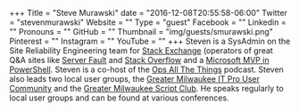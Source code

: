 +++
Title = "Steve Murawski"
date = "2016-12-08T20:55:58-06:00"
Twitter = "stevenmurawski"
Website = ""
Type = "guest"
Facebook = ""
Linkedin = ""
Pronouns = ""
GitHub = ""
Thumbnail = "img/guests/smurawski.png"
Pinterest = ""
Instagram = ""
YouTube = ""
+++
Steven is a SysAdmin on the Site Reliability Engineering team for [Stack Exchange](http://stackexchange.com/) (operators of great Q&amp;A sites like [Server Fault](http://serverfault.com/) and [Stack Overflow](http://stackoverflow.com/) and a [Microsoft MVP in PowerShell](http://mvp.microsoft.com/en-us/mvp/Steven%20Murawski-4038230). Steven is a co-host of the [Ops All The Things](http://www.opsallthethings.com/) podcast. Steven also leads two local user groups, the [Greater Milwaukee IT Pro User Community](http://gmitpuc.org/) and the [Greater Milwaukee Script Club](http://mkescriptclub.eventbrite.com/). He speaks regularly to local user groups and can be found at various conferences.
